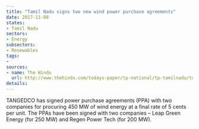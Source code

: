 ```yaml
---
title: "Tamil Nadu signs two new wind power purchase agreements"
date: 2017-11-08
states:
- Tamil Nadu
sectors:
- Energy
subsectors:
- Renewables
tags:
- 
sources:
- name: The Hindu
  url: http://www.thehindu.com/todays-paper/tp-national/tp-tamilnadu/tangedco-inks-pacts-for-450-mw-of-wind-power/article19964866.ece
details:
---
```


TANGEDCO has signed power purchase agreements (PPA) with two companies for procuring 450 MW of wind energy at a final rate of 5 cents per unit. The PPAs have been signed with two companies – Leap Green Energy (for 250 MW) and Regen Power Tech (for 200 MW). 
